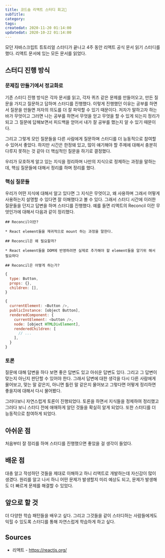 ```yaml
---
title: 코드숨 리액트 스터디 회고
subTitle:
category:
tags:
createdat: 2020-11-20 01:14:00
updatedat: 2020-10-22 01:14:00
---
```


모던 자바스크립트 튜토리얼 스터디가 끝나고 4주 동안 리액트 공식 문서 읽기 스터디를 했다. 리액트 문서에 있는 모든 문서를 읽었다.

## 스터디 진행 방식

### 문제집 만들기에서 정교화로

기존 스터디 진행 방식은 각자 문서를 읽고, 각자 퀴즈 같은 문제를 만들어오고, 만든 질문을 가지고 질문하고 답하며 스터디를 진행했다. 이렇게 진행했던 이유는 공부를 하면서 질문을 만들면 저자의 의도를 더 잘 파악할 수 있기 때문이다. 저자가 말하고자 하는 바가 무엇이고 그러면 나는 공부를 하면서 무엇을 얻고 무엇을 할 수 있게 되는지 정리가 되고 그 질문에 답해보면서 피드백을 얻어서 내가 잘 공부를 했는지 알 수 있기 때문이다.  

그리고 그렇게 모인 질문들을 다른 사람에게 질문하며 스터디를 더 능동적으로 참여할 수 있어서 좋았다. 하지만 시간은 한정돼 있고, 많이 얘기해야 할 주제에 대해서 충분히 다루지 못하는 것 같아 더 핵심적인 질문을 하기로 결정했다.  

우리가 모호하게 알고 있는 지식을 정리하며 나만의 지식으로 정제하는 과정을 말하는데, 핵심 질문들에 대해서 정리를 하며 정리를 했다.

### 핵심 질문들

우리가 어떤 지식에 대해서 알고 있다면 그 지식은 무엇이고, 왜 사용하며 그래서 어떻게 사용하는지 설명할 수 있다면 잘 이해했다고 볼 수 있다. 그래서 스터디 시간에 이러한 질문들을 던지고 답변을 하며 스터디를 진행했다. 예를 들면 리액트의 Reconcil 이란 무엇인가에 대해서 다음과 같이 정리했다.

```
## Reconcil이란?

* React element들을 재귀적으로 mount 하는 과정을 말한다.

## Reconcil은 왜 필요할까?

* React element들을 DOM에 반영하려면 실제로 추가해야 할 element들을 알기위 해서 필요하다

## Reconcil은 어떻게 하는가?
```

```js
{
  type: Button,
  props: {},
  children: [],
}

{
  currentElement: <Button />,
  publicInstance: [object Button],
  renderedComponent: {
    currentElement: <button />,
    node: [object HTMLDivElement],
    renderedChildren: [
      // ...
    ],
  }
}
```

### 토론

질문에 대해 답변을 하다 보면 좋은 답변도 있고 아쉬운 답변도 있다. 그리고 그 답변이 맞는지 아닌지 판단할 수 있어야 한다. 그래서 답변에 대한 생각을 다시 다른 사람에게 물어보고, 맞는 말 같은지, 아니면 틀린 말 같은지 물어보고 그렇다면 어떻게 정리하면 좋을지에 대해서 다시 물어봤다.  

그러다보니 자연스럽게 토론이 진행되었다. 토론을 하면서 지식들을 정제하여 정리했고 그러다 보니 스터디 전에 애매하게 알던 것들을 확실히 알게 되었다. 또한 스터디를 더 능동적으로 참여하게 되었다.

## 아쉬운 점

처음부터 잘 정리를 하며 스터디를 진행했으면 좋았을 걸 생각이 들었다.

## 배운 점

대충 알고 작성하던 것들을 제대로 이해하고 하니 리액트로 개발하는데 자신감이 많이 생겼다. 원리를 알고 나서 하니 어떤 문제가 발생할지 미리 예상도 되고, 문제가 발생해도 더 빠르게 문제를 해결할 수 있었다.

## 앞으로 할 것

더 다양한 학습 패턴들을 배우고 싶다. 그리고 그것들을 같이 스터디하는 사람들에게도 익힐 수 있도록 스터디를 통해 자연스럽게 학습하게 하고 싶다.

## Sources

* 리액트 - <https://reactjs.org/>
